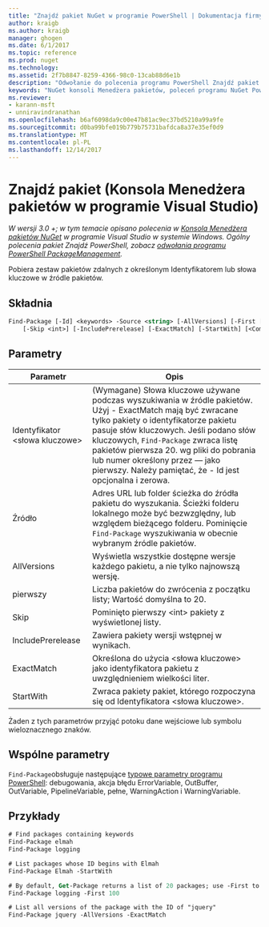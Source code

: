 ```yaml
---
title: "Znajdź pakiet NuGet w programie PowerShell | Dokumentacja firmy Microsoft"
author: kraigb
ms.author: kraigb
manager: ghogen
ms.date: 6/1/2017
ms.topic: reference
ms.prod: nuget
ms.technology: 
ms.assetid: 2f7b8847-8259-4366-98c0-13cab88d6e1b
description: "Odwołanie do polecenia programu PowerShell Znajdź pakiet w konsoli Menedżera pakietów NuGet w programie Visual Studio."
keywords: "NuGet konsoli Menedżera pakietów, poleceń programu NuGet Powershell NuGet w programie PowerShell, Znajdź pakiet"
ms.reviewer:
- karann-msft
- unniravindranathan
ms.openlocfilehash: b6af6098da9c00e47b81ac9ec37bd5210a99a9fe
ms.sourcegitcommit: d0ba99bfe019b779b75731bafdca8a37e35ef0d9
ms.translationtype: MT
ms.contentlocale: pl-PL
ms.lasthandoff: 12/14/2017
---
```

# <a name="find-package-package-manager-console-in-visual-studio"></a>Znajdź pakiet (Konsola Menedżera pakietów w programie Visual Studio)

*W wersji 3.0 +; w tym temacie opisano polecenia w [Konsola Menedżera pakietów NuGet](Package-Manager-Console.md) w programie Visual Studio w systemie Windows. Ogólny polecenia pakiet Znajdź PowerShell, zobacz [odwołania programu PowerShell PackageManagement](https://docs.microsoft.com/powershell/module/packagemanagement/?view=powershell-6).*

Pobiera zestaw pakietów zdalnych z określonym Identyfikatorem lub słowa kluczowe w źródle pakietów.

## <a name="syntax"></a>Składnia

```ps
Find-Package [-Id] <keywords> -Source <string> [-AllVersions] [-First [<int>]]
    [-Skip <int>] [-IncludePrerelease] [-ExactMatch] [-StartWith] [<CommonParameters>]
```

## <a name="parameters"></a>Parametry

| Parametr | Opis |
| --- | --- |
| Identyfikator &lt;słowa kluczowe&gt; | (Wymagane) Słowa kluczowe używane podczas wyszukiwania w źródle pakietów. Użyj - ExactMatch mają być zwracane tylko pakiety o identyfikatorze pakietu pasuje słów kluczowych. Jeśli podano słów kluczowych, `Find-Package` zwraca listę pakietów pierwsza 20. wg pliki do pobrania lub numer określony przez — jako pierwszy. Należy pamiętać, że - Id jest opcjonalna i zerowa. |
| Źródło | Adres URL lub folder ścieżka do źródła pakietu do wyszukania. Ścieżki folderu lokalnego może być bezwzględny, lub względem bieżącego folderu. Pominięcie `Find-Package` wyszukiwania w obecnie wybranym źródle pakietów. |
| AllVersions | Wyświetla wszystkie dostępne wersje każdego pakietu, a nie tylko najnowszą wersję. |
| pierwszy | Liczba pakietów do zwrócenia z początku listy; Wartość domyślna to 20. |
| Skip | Pominięto pierwszy &lt;int&gt; pakiety z wyświetlonej listy.  |
| IncludePrerelease | Zawiera pakiety wersji wstępnej w wynikach. |
| ExactMatch | Określona do użycia &lt;słowa kluczowe&gt; jako identyfikatora pakietu z uwzględnieniem wielkości liter. |
| StartWith | Zwraca pakiety pakiet, którego rozpoczyna się od Identyfikatora &lt;słowa kluczowe&gt;. |

Żaden z tych parametrów przyjąć potoku dane wejściowe lub symbolu wieloznacznego znaków.

## <a name="common-parameters"></a>Wspólne parametry

`Find-Package`obsługuje następujące [typowe parametry programu PowerShell](http://go.microsoft.com/fwlink/?LinkID=113216): debugowania, akcja błędu ErrorVariable, OutBuffer, OutVariable, PipelineVariable, pełne, WarningAction i WarningVariable.

## <a name="examples"></a>Przykłady

```ps
# Find packages containing keywords
Find-Package elmah
Find-Package logging

# List packages whose ID begins with Elmah
Find-Package Elmah -StartWith

# By default, Get-Package returns a list of 20 packages; use -First to show more
Find-Package logging -First 100

# List all versions of the package with the ID of "jquery"
Find-Package jquery -AllVersions -ExactMatch
```
